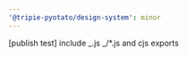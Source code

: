 ```yaml
---
'@tripie-pyotato/design-system': minor
---
```


[publish test] include _.js _/\*.js and cjs exports
